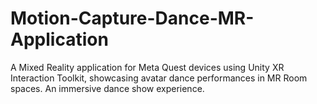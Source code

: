# Motion-Capture-Dance-MR-Application
A Mixed Reality application for Meta Quest devices using Unity XR Interaction Toolkit, showcasing avatar dance performances in MR Room spaces. An immersive dance show experience.
